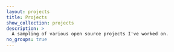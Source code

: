 ```yaml
---
layout: projects
title: Projects
show_collection: projects
description: >
  A sampling of various open source projects I've worked on.
no_groups: true
---
```

